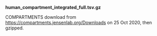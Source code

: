 **human_compartment_integrated_full.tsv.gz**

COMPARTMENTS download from https://compartments.jensenlab.org/Downloads on 25 Oct 2020, then gzipped.

